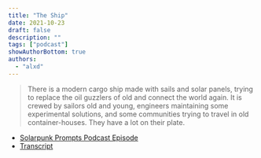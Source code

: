 ```yaml
---
title: "The Ship"
date: 2021-10-23
draft: false
description: ""
tags: ["podcast"]
showAuthorBottom: true
authors:
  - "alxd"
---
```


> There is a modern cargo ship made with sails and solar panels, trying to replace the oil guzzlers of old and connect the world again. It is crewed by sailors old and young, engineers maintaining some experimental solutions, and some communities trying to travel in old container-houses. They have a lot on their plate.

- [Solarpunk Prompts Podcast Episode](https://podcast.tomasino.org/@SolarpunkPrompts/episodes/the-ship)
- [Transcript](https://wiki.tomasino.org/writing/Solarpunk-Prompts---The-Ship)
